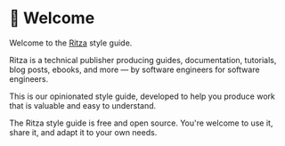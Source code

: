 # 📓 Welcome

Welcome to the [Ritza](https://ritza.co) style guide.

Ritza is a technical publisher producing guides, documentation, tutorials, blog posts, ebooks, and more — by software engineers for software engineers.

This is our opinionated style guide, developed to help you produce work that is valuable and easy to understand.

The Ritza style guide is free and open source. You're welcome to use it, share it, and adapt it to your own needs.




